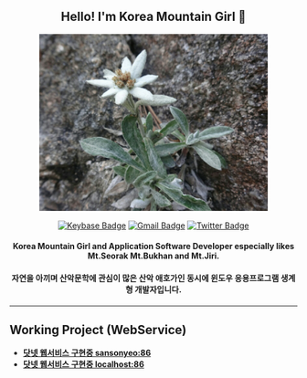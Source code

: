 <h2 align="center">Hello! I'm Korea Mountain Girl 👧</h2>
 
<div align=center>
  <img width=400 height=310 src="somdari.jpg">
</div>

<div align=center>
   
  [![Keybase Badge](https://img.shields.io/badge/-Keybase-33A0FF?style=flat-square&logo=keybase&logoColor=white&link=https://keybase.io/mtngirl)](https://keybase.io/mtngirl)
  [![Gmail Badge](https://img.shields.io/badge/-Gmail-D14836?style=flat-square&logo=Gmail&logoColor=white&link=mailto:whitedovey@gmail.com)](mailto:whitedovey@gmail.com)
  [![Twitter Badge](https://img.shields.io/badge/-Twitter-1DA1F2?style=flat-square&logo=twitter&logoColor=white&link=https://twitter.com/whiteDove95)](https://twitter.com/whiteDove95)
   
</div>

<div align=center>
  <h4 align="center">Korea Mountain Girl and Application Software Developer especially likes Mt.Seorak Mt.Bukhan and Mt.Jiri.</h4>
  <h4 align="center">자연을 아끼며 산악문학에 관심이 많은 산악 애호가인 동시에 윈도우 응용프로그램 생계형 개발자입니다. </h4>
</div>

  -------
  
## Working Project (WebService)

- [**닷넷 웹서비스 구현중 sansonyeo:86**](http://112.151.93.8:86/WebService1.asmx?op=SelectCertificates)
- [**닷넷 웹서비스 구현중 localhost:86**](http://192.168.219.105:86/WebService1.asmx?op=SelectCertificates)


<!-- 
  [![Keybase Badge](https://img.shields.io/badge/-Keybase-33A0FF?style=flat-square&logo=keybase&logoColor=white&link=https://keybase.io/mtngirl)](https://keybase.io/mtngirl)
  [![Gmail Badge](https://img.shields.io/badge/-Gmail-D14836?style=flat-square&logo=Gmail&logoColor=white&link=mailto:whitedovey@gmail.com)](mailto:whitedovey@gmail.com)
  [![Twitter Badge](https://img.shields.io/badge/-Twitter-1DA1F2?style=flat-square&logo=twitter&logoColor=white&link=https://twitter.com/whiteDove95)](https://twitter.com/whiteDove95)
  [![Facebook Badge](https://img.shields.io/badge/-Facebook-4267B2?style=flat-square&logo=Facebook&logoColor=white&link=https://www.facebook.com/whiteDoveY)](https://www.facebook.com/whiteDoveY)
  [![Instagram Badge](https://img.shields.io/badge/-Instagram-C13584?style=flat-square&logo=Instagram&logoColor=white&link=https://instagram.com/mtngirl_yun)](https://www.instagram.com/mtngirl_yun)
  
https://emojipedia.org/snow-capped-mountain/ 
  -------
[![portfolio](https://github-readme-stats.vercel.app/api/pin/?username=sangirl&repo=master)](https://github.com/sangirl/master)
### Hi there 👋 :ski:
**sangirl/sangirl** is a ✨ _special_ ✨ repository because its `README.md` (this file) appears on your GitHub profile.
-->
